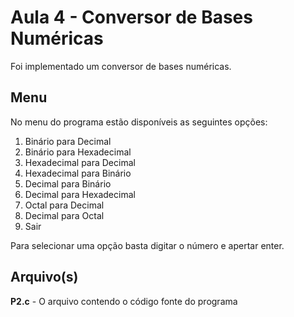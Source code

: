 # Aula 4 - Conversor de Bases Numéricas

Foi implementado um conversor de bases numéricas.

## Menu
No menu do programa estão disponíveis as seguintes opções:
1. Binário para Decimal 
2. Binário para Hexadecimal 
3. Hexadecimal para Decimal 
4. Hexadecimal para Binário 
5. Decimal para Binário 
6. Decimal para Hexadecimal 
7. Octal para Decimal
8. Decimal para Octal
9. Sair

Para selecionar uma opção basta digitar o número e apertar enter.
## Arquivo(s)

**P2.c** - O arquivo contendo o código fonte do programa